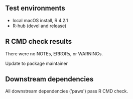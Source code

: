 ## Test environments

* local macOS install, R 4.2.1
* R-hub (devel and release)

## R CMD check results

There were no NOTEs, ERRORs, or WARNINGs.

Update to package maintainer

## Downstream dependencies

All downstream dependencies ('paws') pass R CMD check.

